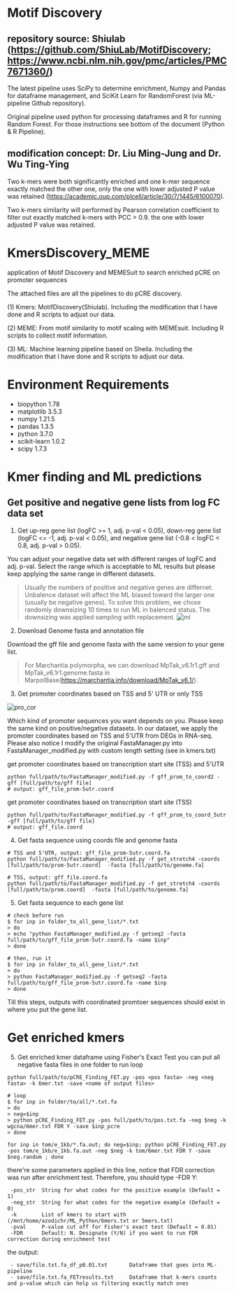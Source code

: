 # Motif Discovery
## repository source: Shiulab (https://github.com/ShiuLab/MotifDiscovery; https://www.ncbi.nlm.nih.gov/pmc/articles/PMC7671360/)
The latest pipeline uses SciPy to determine enrichment, Numpy and Pandas for dataframe management, and SciKit Learn for RandomForest (via ML-pipeline Github repository).

Original pipeline used python for processing dataframes and R for running Random Forest. For those instructions see bottom of the document (Python & R Pipeline).

## modification concept: Dr. Liu Ming-Jung and Dr. Wu Ting-Ying

Two k-mers were both significantly enriched and one k-mer sequence exactly matched the other one, only the one with lower adjusted P value was retained (https://academic.oup.com/plcell/article/30/7/1445/6100070).

Two k-mers similarity will performed by Pearson correlation coefficient to filter out exactly matched k-mers with PCC > 0.9. the one with lower adjusted P value was retained.





# KmersDiscovery_MEME
application of Motif Discovery and MEMESuit to search enriched pCRE on promoter sequences 

The attached files are all the pipelines to do pCRE discovery.

(1) Kmers: MotifDiscovery(Shiulab). Including the modification that I have done and R scripts to adjust our data.

(2) MEME: From motif similarity to motif scaling with MEMEsuit. Including R scripts to collect motif information.

(3) ML: Machine learning pipeline based on Sheila. Including the modification that I have done and R scripts to adjust our data.



# Environment Requirements
- biopython 1.78
- matplotlib 3.5.3
- numpy 1.21.5
- pandas 1.3.5
- python 3.7.0
- scikit-learn 1.0.2
- scipy 1.7.3

# Kmer finding and ML predictions
## Get positive and negative gene lists from log FC data set
  1. Get up-reg gene list (logFC >= 1, adj. p-val < 0.05), down-reg gene list (logFC <= -1, adj. p-val < 0.05), and negative gene list (-0.8 < logFC < 0.8, adj. p-val > 0.05).

You can adjust your negative data set with different ranges of logFC and adj. p-val. Select the range which is acceptable to ML results but please keep applying the same range in different datasets.

> Usually the numbers of positive and negative genes are differnet. Unbalence dataset will affect the ML biased toward the larger one (usually be negative genes). To solve this problem, we chose randomly downsizing 10 times to run ML in balenced status. The downsizing was applied sampling with replacement.
![ml](https://github.com/LavakauT/KmersDiscovery_MEME/assets/132649549/a5d43f8b-a660-467c-a349-80005da40dfd)


  2. Download Genome fasta and annotation file

Download the gff file and genome fasta with the same version to your gene list.
> For Marchantia polymorpha, we can download MpTak_v6.1r1.gff and MpTak_v6.1r1.genome.fasta in MarpolBase(https://marchantia.info/download/MpTak_v6.1/).

  3. Get promoter coordinates based on TSS and 5' UTR or only TSS
     

![pro_cor](https://github.com/LavakauT/KmersDiscovery_MEME/assets/132649549/33cffc1a-255a-4dac-8369-12fe3b401b77)

Which kind of promoter sequences you want depends on you. Please keep the same kind on positive/negative datasets. In our dataset, we apply the promoter coordinates based on TSS and 5'UTR from DEGs in RNA-seq. Please also notice I modify the original FastaManager.py into FastaManager_modified.py with custom length setting (see in kmers.txt)

get promoter coordinates based on transcription start site (TSS) and 5'UTR
```
python full/path/to/FastaManager_modified.py -f gff_prom_to_coord2 -gff [full/path/to/gff file]
# output: gff_file_prom-5utr.coord
```

get promoter coordinates based on transcription start site (TSS)
```
python full/path/to/FastaManager_modified.py -f gff_prom_to_coord_5utr -gff [full/path/to/gff file]
# output: gff_file.coord
```


  4. Get fasta sequence using coords file and genome fasta
```
# TSS and 5'UTR, output: gff_file_prom-5utr.coord.fa
python full/path/to/FastaManager_modified.py -f get_stretch4 -coords [full/path/to/prom-5utr.coord]  -fasta [full/path/to/genome.fa]

# TSS, output: gff_file.coord.fa
python full/path/to/FastaManager_modified.py -f get_stretch4 -coords [full/path/to/prom.coord]  -fasta [full/path/to/genome.fa]
```

5. Get fasta sequence to each gene list
```
# check before run
$ for inp in folder_to_all_gene_list/*.txt
> do 
> echo "python FastaManager_modified.py -f getseq2 -fasta full/path/to/gff_file_prom-5utr.coord.fa -name $inp"
> done

# then, run it
$ for inp in folder_to_all_gene_list/*.txt
> do 
> python FastaManager_modified.py -f getseq2 -fasta full/path/to/gff_file_prom-5utr.coord.fa -name $inp
> done
```

Till this steps, outputs with coordinated promtoer sequences should exist in where you put the gene list.

# Get enriched kmers

  5. Get enriched kmer dataframe using Fisher's Exact Test
you can put all negative fasta files in one folder to run loop
```
python full/path/to/pCRE_Finding_FET.py -pos <pos fasta> -neg <neg fasta> -k 6mer.txt -save <name of output files>

# loop
$ for inp in folder/to/all/*.txt.fa
> do
> neg=$inp
> python pCRE_Finding_FET.py -pos full/path/to/pos.txt.fa -neg $neg -k wgcna/6mer.txt FDR Y -save $inp_pcre
> done

for inp in tom/e_1kb/*.fa.out; do neg=$inp; python pCRE_Finding_FET.py -pos tom/e_1kb/e_1kb.fa.out -neg $neg -k tom/6mer.txt FDR Y -save $neg.random ; done
```
there're some parameters applied in this line, notice that FDR correction was run after enrichment test. Therefore, you should type -FDR Y:
```
 -pos_str  String for what codes for the positive example (Default = 1)
 -neg_str  String for what codes for the negative example (Default = 0)
 -k        List of kmers to start with (/mnt/home/azodichr/ML_Python/6mers.txt or 5mers.txt)
 -pval     P-value cut off for Fisher's exact test (Default = 0.01)
 -FDR      Default: N. Designate (Y/N) if you want to run FDR correction during enrichment test
```

the output:
```
 - save/file.txt.fa_df_p0.01.txt       Dataframe that goes into ML-pipeline
 - save/file.txt.fa_FETresults.txt     Dataframe that k-mers counts and p-value which can help us filtering exactly match ones
```


